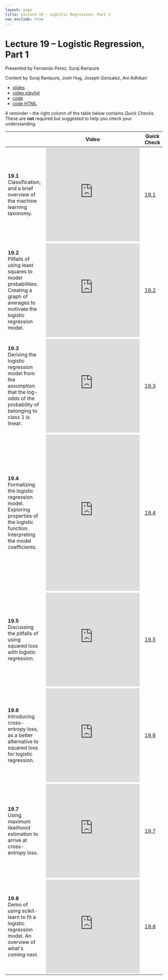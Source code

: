 ```yaml
---
layout: page
title: Lecture 19 – Logistic Regression, Part 1
nav_exclude: true
---
```


# Lecture 19 – Logistic Regression, Part 1

Presented by Fernando Perez, Suraj Rampure

Content by Suraj Rampure, Josh Hug, Joseph Gonzalez, Ani Adhikari

- [slides](https://docs.google.com/presentation/d/12wrGaQdhna2cs7chxcknV85YvInMajXIJN3Z1Z8NYm0/edit?usp=sharing)
- [video playlist](https://www.youtube.com/playlist?list=PLQCcNQgUcDfpVrztbjoDxeQar0NxjsxTf)
- [code](https://data100.datahub.berkeley.edu/hub/user-redirect/git-sync?repo=https://github.com/DS-100/fa20&subPath=lecture/lec18/)
- [code HTML](../../resources/assets/lectures/lec18/lec18.html)

A reminder – the right column of the table below contains _Quick Checks_. These are **not** required but suggested to help you check your understanding.

<table>
<colgroup>
<col style="width: 25%" />
<col style="width: 25%" />
<col style="width: 25%" />
</colgroup>
<thead>
<tr class="header">
<th></th>
<th>Video</th>
<th>Quick Check</th>
</tr>
</thead>
<tbody>
<tr>
<td><strong>19.1</strong> <br>Classification, and a brief overview of the machine learning taxonomy.</td>
<td><iframe width="300" height="300" height src="https://youtube.com/embed/n24YOheURw0" frameborder="0" allow="accelerometer; autoplay; encrypted-media; gyroscope; picture-in-picture" allowfullscreen></iframe></td>
<td><a href="https://docs.google.com/forms/d/e/1FAIpQLSfZBbF4L0iYBCqNKd8jz10sQsewErNTmEQv661biAHEPDYkrQ/viewform" target="\_blank">19.1</a></td>
</tr>
<tr>
<td><strong>19.2</strong> <br>Pitfalls of using least squares to model probabilities. Creating a graph of averages to motivate the logistic regression model.</td>
<td><iframe width="300" height="300" height src="https://youtube.com/embed/5tO27qVS3zA" frameborder="0" allow="accelerometer; autoplay; encrypted-media; gyroscope; picture-in-picture" allowfullscreen></iframe></td>
<td><a href="https://docs.google.com/forms/d/e/1FAIpQLSe8t2_YNe9RDP1rBaep3-O1HcgeNq_n8WkCUr32mZCLqKT8IA/viewform" target="\_blank">19.2</a></td>
</tr>
<tr>
<td><strong>19.3</strong> <br>Deriving the logistic regression model from the assumption that the log-odds of the probability of belonging to class 1 is linear.</td>
<td><iframe width="300" height="300" height src="https://youtube.com/embed/RPeLrOS3FjA" frameborder="0" allow="accelerometer; autoplay; encrypted-media; gyroscope; picture-in-picture" allowfullscreen></iframe></td>
<td><a href="https://docs.google.com/forms/d/e/1FAIpQLSdVFWXBa9NRPbQVxzDur289qikYIIVfUb68VbhhQiTPqkHQHw/viewform" target="\_blank">19.3</a></td>
</tr>
<tr>
<td><strong>19.4</strong> <br>Formalizing the logistic regression model. Exploring properties of the logistic function. Interpreting the model coefficients.</td>
<td><iframe width="300" height="500" height src="https://youtube.com/embed/A-mD0g3cXBo" frameborder="0" allow="accelerometer; autoplay; encrypted-media; gyroscope; picture-in-picture" allowfullscreen></iframe></td>
<td><a href="https://docs.google.com/forms/d/e/1FAIpQLSe43oGnOHI5d4_0U_EYqE_ZYls34EpVG0uTNBoESDv3lnPZKA/viewform" target="\_blank">19.4</a></td>
</tr>
<tr>
<td><strong>19.5</strong> <br>Discussing the pitfalls of using squared loss with logistic regression.</td>
<td><iframe width="300" height="300" height src="https://youtube.com/embed/NmxwIgbMhgc" frameborder="0" allow="accelerometer; autoplay; encrypted-media; gyroscope; picture-in-picture" allowfullscreen></iframe></td>
<td><a href="https://docs.google.com/forms/d/e/1FAIpQLSd63KxgLbTZqhAtpVVUJshDVbEnhACpft7-FIzDU7sjfviP0A/viewform" target="\_blank">19.5</a></td>
</tr>
<tr>
<td><strong>19.6</strong> <br>Introducing cross-entropy loss, as a better alternative to squared loss for logistic regression.</td>
<td><iframe width="300" height="300" height src="https://youtube.com/embed/zFXrM6Lmlxk" frameborder="0" allow="accelerometer; autoplay; encrypted-media; gyroscope; picture-in-picture" allowfullscreen></iframe></td>
<td><a href="https://docs.google.com/forms/d/e/1FAIpQLSc2ZvGWUdw2gXPniiko8XEPX3-XaDfDhDiEW0lQlOZCNIdXLg/viewform" target="\_blank">19.6</a></td>
</tr>
<tr>
<td><strong>19.7</strong> <br>Using maximum likelihood estimation to arrive at cross-entropy loss.</td>
<td><iframe width="300" height="300" height src="https://youtube.com/embed/3wqXRQzJBpE" frameborder="0" allow="accelerometer; autoplay; encrypted-media; gyroscope; picture-in-picture" allowfullscreen></iframe></td>
<td><a href="https://docs.google.com/forms/d/e/1FAIpQLSekYOGwFHets-G_08A-SyDRyFGyhBMsFwmKo5D6lrtNeB3N_Q/viewform" target="\_blank">19.7</a></td>
</tr>
<tr>
<td><strong>19.8</strong> <br>Demo of using scikit-learn to fit a logistic regression model. An overview of what's coming next.</td>
<td><iframe width="300" height="300" height src="https://youtube.com/embed/PWm1KYNFkSM" frameborder="0" allow="accelerometer; autoplay; encrypted-media; gyroscope; picture-in-picture" allowfullscreen></iframe></td>
<td><a href="https://docs.google.com/forms/d/e/1FAIpQLSdpB4Ll7TqBCVNFvHwiR0JArusWu_zqupWYMmqNceJQ82-uFw/viewform" target="\_blank">19.8</a></td>
</tr>
